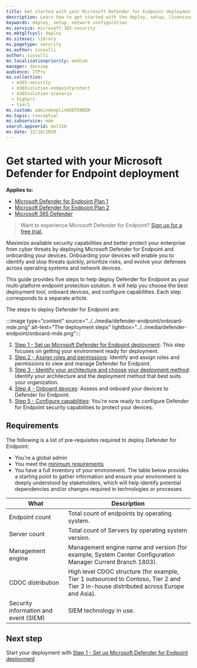 ```yaml
---
title: Get started with your Microsoft Defender for Endpoint deployment
description: Learn how to get started with the deploy, setup, licensing validation, tenant configuration, network configuration stages
keywords: deploy, setup, network configuration
ms.service: microsoft-365-security
ms.mktglfcycl: deploy
ms.sitesec: library
ms.pagetype: security
ms.author: siosulli
author: siosulli
ms.localizationpriority: medium
manager: dansimp
audience: ITPro
ms.collection:
  - m365-security
  - m365solution-endpointprotect
  - m365solution-scenario
  - highpri
  - tier1
ms.custom: admindeeplinkDEFENDER
ms.topic: conceptual
ms.subservice: mde
search.appverid: met150
ms.date: 12/18/2020
---
```


# Get started with your Microsoft Defender for Endpoint deployment

**Applies to:**

- [Microsoft Defender for Endpoint Plan 1](https://go.microsoft.com/fwlink/p/?linkid=2154037)
- [Microsoft Defender for Endpoint Plan 2](https://go.microsoft.com/fwlink/p/?linkid=2154037)
- [Microsoft 365 Defender](https://go.microsoft.com/fwlink/?linkid=2118804)

> Want to experience Microsoft Defender for Endpoint? [Sign up for a free trial.](https://signup.microsoft.com/create-account/signup?products=7f379fee-c4f9-4278-b0a1-e4c8c2fcdf7e&ru=https://aka.ms/MDEp2OpenTrial?ocid=docs-wdatp-exposedapis-abovefoldlink)

Maximize available security capabilities and better protect your enterprise from cyber threats by deploying Microsoft Defender for Endpoint and onboarding your devices. Onboarding your devices will enable you to identify and stop threats quickly, prioritize risks, and evolve your defenses across operating systems and network devices.

This guide provides five steps to help deploy Defender for Endpoint as your multi-platform endpoint protection solution. It will help you choose the best deployment tool, onboard devices, and configure capabilities. Each step corresponds to a separate article.

The steps to deploy Defender for Endpoint are:

:::image type="content" source="../../media/defender-endpoint/onboard-mde.png" alt-text="The deployment steps" lightbox="../../media/defender-endpoint/onboard-mde.png":::

1. [Step 1 - Set up Microsoft Defender for Endpoint deployment](production-deployment.md): This step focuses on getting your environment ready for deployment.
2. [Step 2 - Assign roles and permissions](prepare-deployment.md): Identify and assign roles and permissions to view and manage Defender for Endpoint.
3. [Step 3 - Identify your architecture and choose your deployment method](deployment-strategy.md): Identify your architecture and the deployment method that best suits your organization.
4. [Step 4 - Onboard devices](onboarding.md): Assess and onboard your devices to Defender for Endpoint.
5. [Step 5 - Configure capabilities](onboard-configure.md): You're now ready to configure Defender for Endpoint security capabilities to protect your devices.

## Requirements

The following is a list of pre-requisites required to deploy Defender for Endpoint:

- You're a global admin
- You meet the [minimum requirements](minimum-requirements.md)
- You have a full inventory of your environment. The table below provides a starting point to gather information and ensure your environment is deeply understood by stakeholders, which will help identify potential dependencies and/or changes required in technologies or processes.

|What|Description|
|---|---|
|Endpoint count|Total count of endpoints by operating system.|
|Server count|Total count of Servers by operating system version.|
|Management engine|Management engine name and version (for example, System Center Configuration Manager Current Branch 1803).|
|CDOC distribution|High level CDOC structure (for example, Tier 1 outsourced to Contoso, Tier 2 and Tier 3 in-house distributed across Europe and Asia).|
|Security information and event (SIEM)|SIEM technology in use.|

## Next step

Start your deployment with [Step 1 - Set up Microsoft Defender for Endpoint deployment](production-deployment.md)
